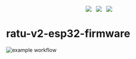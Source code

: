 <p align="center">
<img src="https://img.shields.io/github/last-commit/dkaukov/ratu-v2-esp32-firmware/main?style=for-the-badge" />
&nbsp;
<img src="https://img.shields.io/github/workflow/status/dkaukov/ratu-v2-esp32-firmware/main.yml?style=for-the-badge" />
&nbsp;
<img src="https://img.shields.io/github/license/dkaukov/ratu-v2-esp32-firmware.svg?style=for-the-badge" />
</p>

# ratu-v2-esp32-firmware

![example workflow](https://github.com/dkaukov/ratu-v2-esp32-firmware/actions/workflows/main.yml/badge.svg)
